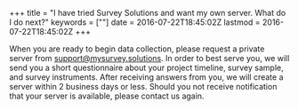 +++
title = "I have tried Survey Solutions and want my own server. What do I do next?"
keywords = [""]
date = 2016-07-22T18:45:02Z
lastmod = 2016-07-22T18:45:02Z
+++

When you are ready to begin data collection, please request a private
server from <support@mysurvey.solutions>. In order to best serve you, we
will send you a short questionnaire about your project timeline, survey
sample, and survey instruments. After receiving answers from you, we
will create a server within 2 business days or less. Should you not
receive notification that your server is available, please contact us
again.
